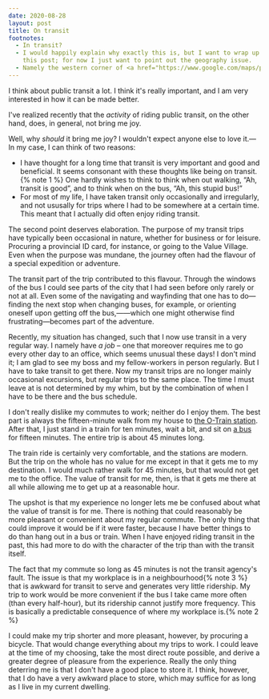 ```yaml
---
date: 2020-08-28
layout: post
title: On transit
footnotes:
  - In transit?
  - I would happily explain why exactly this is, but I want to wrap up
    this post; for now I just want to point out the geography issue.
  - Namely the western corner of <a href="https://www.google.com/maps/place/Carlington,+Ottawa,+ON/" title="Carlington – Google Maps">Carlington</a>.
---
```


I think about public transit a lot. I think it's really important, and I
am very interested in how it can be made better.

I've realized recently that the *activity* of riding public
transit, on the other hand, does, in general, not bring me joy.<!-- FOLD -->

Well, why *should* it bring me joy? I wouldn't expect anyone else to
love it.—In my case, I can think of two reasons:

* I have thought for a long time that transit is very important and good and beneficial.
  It seems consonant with these thoughts like being on transit.{% note 1 %} One hardly wishes to
  think to think when out walking, “Ah, transit is good”, and to think
  when on the bus, “Ah, this stupid bus!”
* For most of my life, I have taken transit only occasionally and
  irregularly, and not ususally for trips where I had to be somewhere at
  a certain time. This meant that I actually did often enjoy riding
  transit.

The second point deserves elaboration. The purpose of my transit trips
have typically been occasional in nature, whether for business or for
leisure. Procuring a provincial ID card, for instance, or going to the
Value Village. Even when the purpose was mundane, the journey often had the flavour
of a special expedition or adventure.

The transit part of the trip
contributed to this flavour. Through the windows of the bus
I could see parts of the city that
I had seen before only rarely or not at all. Even some of the navigating and wayfinding
that one has to do—finding the next stop when changing buses, for
example, or orienting oneself upon getting off the bus,——which one might
otherwise find frustrating—becomes part of the adventure.

Recently, my situation has changed, such that I now use transit in a very regular way. I namely have *a job* – one that
moreover requires me to go every other day to an office, which seems unusual these days! I don't mind it;
I am glad to see my boss and my fellow-workers in
person regularly. But I have to take transit to get there. Now my transit trips are no longer mainly occasional
excursions, but regular trips to the same place. The time I must leave at is not determined by my whim, but by
the combination of when I have to be there and the bus schedule.

I don't really dislike my commutes to work; neither do I enjoy them. The
best part is always the fifteen-minute walk from my house
to [the O-Train station](https://otrain.railfans.ca/confederation-stations/parliament "Parliament Station – O-Train Fans").
After that, I just stand in a train for ten
minutes, wait a bit, and sit on [a bus](https://www.octranspo.com/en/plan-your-trip/schedules-maps/?sched-lang=en&date=20200831&rte=50 "Route 50 to Lincoln Fields | Schedules and Maps | OC Transpo")
for fifteen minutes. The entire trip is about 45
minutes long.

The train
ride is certainly very comfortable, and the stations are modern. But the
trip on the whole has no value for me except in that it gets me to my
destination. I would much rather walk for 45 minutes, but that
would not get me to the office. The value of transit for me, then, is
that it gets me there at all while allowing me to get up at a reasonable
hour.

The upshot is that my experience no longer lets me be confused about
what the value of transit is for me. There is nothing that could
reasonably be more pleasant or convenient about my regular commute. The
only thing that could improve it would be if it were faster, because I
have better things to do than hang out in a bus or train. When I have
enjoyed riding transit in the past, this had more to do with the
character of the trip than with the transit itself.

The fact that my commute so long as 45 minutes is not the transit
agency's fault. The issue is that my workplace is in a
neighbourhood{% note 3 %} that is awkward for transit to serve and generates very
little ridership. My trip to work would be more convenient if the bus I
take came more often (than every half-hour), but its ridership cannot
justify more frequency. This is basically a predictable consequence of
where my workplace is.{% note 2 %}

I could make my trip shorter and more pleasant, however, by procuring a
bicycle. That would change everything about my trips to work. I could
leave at the time of my choosing, take the most direct route possible,
and derive a greater degree of pleasure from the experience. Really the
only thing deterring me is that I don't have a good place to store it. I
think, however, that I do have a very awkward place to store, which may
suffice for as long as I live in my current dwelling.
